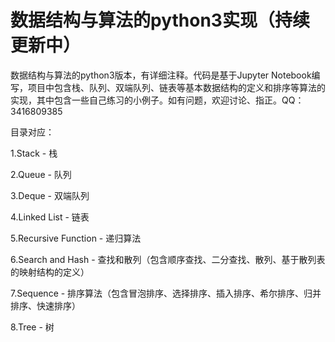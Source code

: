 # 数据结构与算法的python3实现（持续更新中）
数据结构与算法的python3版本，有详细注释。代码是基于Jupyter Notebook编写，项目中包含栈、队列、双端队列、链表等基本数据结构的定义和排序等算法的实现，其中包含一些自己练习的小例子。如有问题，欢迎讨论、指正。QQ：3416809385

目录对应：

1.Stack - 栈

2.Queue - 队列

3.Deque - 双端队列

4.Linked List - 链表

5.Recursive Function - 递归算法

6.Search and Hash - 查找和散列（包含顺序查找、二分查找、散列、基于散列表的映射结构的定义）

7.Sequence - 排序算法（包含冒泡排序、选择排序、插入排序、希尔排序、归并排序、快速排序）

8.Tree - 树
